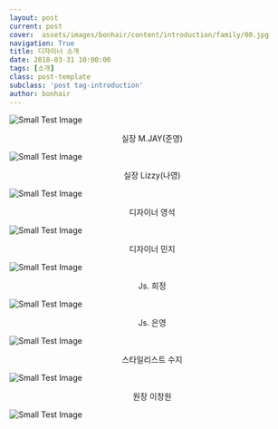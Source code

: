 ```yaml
---
layout: post
current: post
cover:  assets/images/bonhair/content/introduction/family/00.jpg
navigation: True
title: 디자이너 소개
date: 2018-03-31 10:00:00
tags: [소개]
class: post-template
subclass: 'post tag-introduction'
author: bonhair
---
```

<p><img src="{{ site.baseurl }}assets/images/bonhair/content/introduction/family/01.jpg" alt="Small Test Image" /></p>

<center>실장 M.JAY(준영)</center>
<p><img src="{{ site.baseurl }}assets/images/bonhair/content/introduction/family/jun-yeong.jpg" alt="Small Test Image" /></p>
<center>실장 Lizzy(나영)</center>
<p><img src="{{ site.baseurl }}assets/images/bonhair/content/introduction/family/na-yeong.jpg" alt="Small Test Image" /></p>
<center>디자이너 영석</center>
<p><img src="{{ site.baseurl }}assets/images/bonhair/content/introduction/family/yeong-seog.jpg" alt="Small Test Image" /></p>
<center>디자이너 민지</center>
<p><img src="{{ site.baseurl }}assets/images/bonhair/content/introduction/family/min-ji.jpg" alt="Small Test Image" /></p>
<center>Js. 희정</center>
<p><img src="{{ site.baseurl }}assets/images/bonhair/content/introduction/family/hui-jeong.jpg" alt="Small Test Image" /></p>
<center>Js. 은영</center>
<p><img src="{{ site.baseurl }}assets/images/bonhair/content/introduction/family/eun-yeong.jpg" alt="Small Test Image" /></p>
<center>스타일리스트 수지</center>
<p><img src="{{ site.baseurl }}assets/images/bonhair/content/introduction/family/su-ji.jpg" alt="Small Test Image" /></p>
<center>원장 이창원</center>
<p><img src="{{ site.baseurl }}assets/images/bonhair/content/introduction/family/chang-won.jpeg" alt="Small Test Image" /></p>